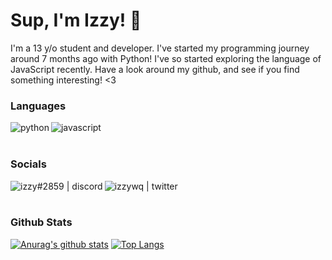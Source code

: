 # Sup, I'm Izzy! :wave:
I'm a 13 y/o student and developer. I've started my programming journey around 7 months ago with Python! I've so started exploring the language of JavaScript recently. Have a look around my github, and see if you find something interesting! <3

### Languages
<img align="left" alt="python" src="https://img.icons8.com/color/48/000000/python.png">
<img align="left" alt="javascript" src="https://img.icons8.com/color/48/000000/javascript.png">
<br>
<br>

### Socials
[<img align="left" alt="izzy#2859 | discord" src="https://img.icons8.com/ios-filled/48/000000/discord-logo.png"/>](https://discord.com/users/521872289231273994)
[<img align="left" alt="izzywq | twitter" src="https://img.icons8.com/48/000000/twitter.png">](https://twitter.com/izzywq)
<br>
<br>

### Github Stats
[![Anurag's github stats](https://github-readme-stats.vercel.app/api?username=izzy-q&show_icons=true&theme=dark&count_private=true)](https://github.com/anuraghazra/github-readme-stats)
[![Top Langs](https://github-readme-stats.vercel.app/api/top-langs/?username=izzy-q&hide=powershell&theme=dark&layout=compact)]()
